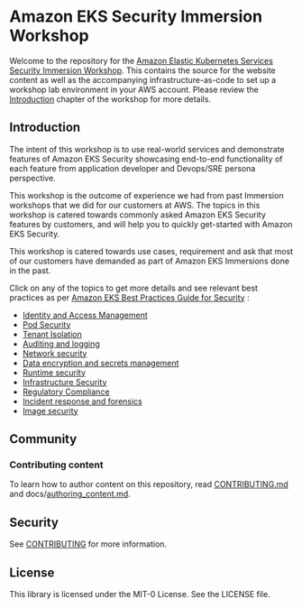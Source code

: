 # Amazon EKS Security Immersion Workshop

Welcome to the repository for the [Amazon Elastic Kubernetes Services Security Immersion Workshop](https://catalog.workshops.aws/eks-security-immersionday/en-US). This contains the source for the website content as well as the accompanying infrastructure-as-code to set up a workshop lab environment in your AWS account. Please review the [Introduction](https://catalog.workshops.aws/eks-security-immersionday/en-US/introduction) chapter of the workshop for more details.


## Introduction

The intent of this workshop is to use real-world services and demonstrate features of Amazon EKS Security showcasing end-to-end functionality of each feature from application developer and Devops/SRE persona perspective.

This workshop is the outcome of experience we had from past Immersion workshops that we did for our customers at AWS. The topics in this workshop is catered towards commonly asked Amazon EKS Security features by customers, and will help you to quickly get-started with Amazon EKS Security.

This workshop is catered towards use cases, requirement and ask that most of our customers have demanded as part of Amazon EKS Immersions done in the past.

Click on any of the topics to get more details and see relevant best practices as per [Amazon EKS Best Practices Guide for Security](https://aws.github.io/aws-eks-best-practices/security/docs/)  :
- [Identity and Access Management](https://aws.github.io/aws-eks-best-practices/security/docs/iam/)
- [Pod Security](https://aws.github.io/aws-eks-best-practices/security/docs/pods/)
- [Tenant Isolation](https://aws.github.io/aws-eks-best-practices/security/docs/multitenancy/)
- [Auditing and logging](https://aws.github.io/aws-eks-best-practices/security/docs/detective/)
- [Network security](https://aws.github.io/aws-eks-best-practices/security/docs/network/)
- [Data encryption and secrets management](https://aws.github.io/aws-eks-best-practices/security/docs/data/)
- [Runtime security](https://aws.github.io/aws-eks-best-practices/security/docs/runtime/)
- [Infrastructure Security](https://aws.github.io/aws-eks-best-practices/security/docs/hosts/)
- [Regulatory Compliance](https://aws.github.io/aws-eks-best-practices/security/docs/compliance/)
- [Incident response and forensics](https://aws.github.io/aws-eks-best-practices/security/docs/incidents/)
- [Image security](https://aws.github.io/aws-eks-best-practices/security/docs/image/)

## Community

### Contributing content

To learn how to author content on this repository, read [CONTRIBUTING.md](CONTRIBUTING.md) and docs/[authoring_content.md](docs/authoring_content.md).

## Security

See [CONTRIBUTING](CONTRIBUTING.md#security-issue-notifications) for more information.

## License

This library is licensed under the MIT-0 License. See the LICENSE file.